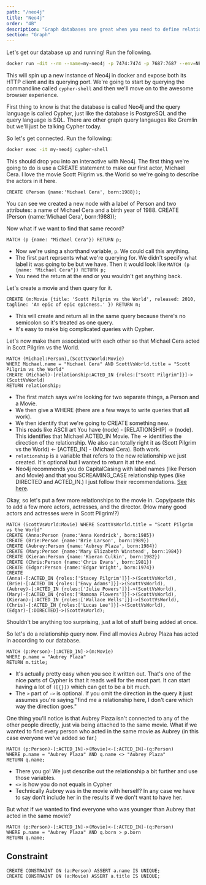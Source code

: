 ```yaml
---
path: "/neo4j"
title: "Neo4j"
order: "4B"
description: "Graph databases are great when you need to define relations between objects that can have complex webs of relations especially for things like social networks."
section: "Graph"
---
```


Let's get our database up and running! Run the following.

```bash
docker run -dit --rm --name=my-neo4j -p 7474:7474 -p 7687:7687 --env=NEO4J_AUTH=none neo4j:4.1.3
```

This will spin up a new instance of Neo4j in docker and expose both its HTTP client and its querying port. We're going to start by querying the commandline called `cypher-shell` and then we'll move on to the awesome browser experience.

First thing to know is that the database is called Neo4j and the query language is called Cypher, just like the database is PostgreSQL and the query language is SQL. There are other graph query langauges like Gremlin but we'll just be talking Cypher today.

So let's get connected. Run the following:

```bash
docker exec -it my-neo4j cypher-shell
```

This should drop you into an interactive with Neo4j. The first thing we're going to do is use a CREATE statement to make our first actor, Michael Cera. I love the movie Scott Pilgrim vs. the World so we're going to describe the actors in it here.

```cql
CREATE (Person {name:'Michael Cera', born:1988});
```

You can see we created a new node with a label of Person and two attributes: a name of Michael Cera and a birth year of 1988. CREATE (Person {name:'Michael Cera', born:1988});

Now what if we want to find that same record?

```cql
MATCH (p {name: "Michael Cera"}) RETURN p;
```

- Now we're using a shorthand variable, `p`. We could call this anything.
- The first part reprsents what we're querying for. We didn't specify what label it was going to be but we have. Then it would look like `MATCH (p {name: "Michael Cera"}) RETURN p;`
- You need the return at the end or you wouldn't get anything back.

Let's create a movie and then query for it.

```cql
CREATE (m:Movie {title: 'Scott Pilgrim vs the World', released: 2010, tagline: 'An epic of epic epicness.' }) RETURN m;
```

- This will create and return all in the same query because there's no semicolon so it's treated as one query.
- It's easy to make big complicated queries with Cypher.

Let's now make them associated with each other so that Michael Cera acted in Scott Pilgrim vs the World.

```cql
MATCH (Michael:Person),(ScottVsWorld:Movie)
WHERE Michael.name = "Michael Cera" AND ScottVsWorld.title = "Scott Pilgrim vs the World"
CREATE (Michael)-[relationship:ACTED_IN {roles:["Scott Pilgrim"]}]->(ScottVsWorld)
RETURN relationship;
```

- The first match says we're looking for two separate things, a Person and a Movie.
- We then give a WHERE (there are a few ways to write queries that all work).
- We then identify that we're going to CREATE something new.
- This reads like ASCII art You have (node) - \[RELATIONSHIP] -> (node). This identifies that Michael ACTED_IN Movie. The -> identifies the direction of the relationship. We also can totally right it as (Scott Pilgrim vs the World) <- \[ACTED_IN] - (Michael Cera). Both work.
- `relationship` is a variable that refers to the new relationship we just created. It's optional but I wanted to return it at the end.
- Neo4j recommends you do CapitalCasing with label names (like Person and Movie) and that you SCREAMING_CASE relationship types (like DIRECTED and ACTED_IN.) I just follow their recommendations. [See here][naming].

Okay, so let's put a few more relationships to the movie in. Copy/paste this to add a few more actors, actresses, and the director. (How many good actors and actresses were in Scott Pilgrim!?)

```cql
MATCH (ScottVsWorld:Movie) WHERE ScottVsWorld.title = "Scott Pilgrim vs the World"
CREATE (Anna:Person {name:'Anna Kendrick', born:1985})
CREATE (Brie:Person {name:'Brie Larson', born:1989})
CREATE (Aubrey:Person {name:'Aubrey Plaza', born:1984})
CREATE (Mary:Person {name:'Mary Elizabeth Winstead', born:1984})
CREATE (Kieran:Person {name:'Kieran Culkin', born:1982})
CREATE (Chris:Person {name:'Chris Evans', born:1981})
CREATE (Edgar:Person {name:'Edgar Wright', born:1974})
CREATE
(Anna)-[:ACTED_IN {roles:['Stacey Pilgrim']}]->(ScottVsWorld),
(Brie)-[:ACTED_IN {roles:['Envy Adams']}]->(ScottVsWorld),
(Aubrey)-[:ACTED_IN {roles:['Julie Powers']}]->(ScottVsWorld),
(Mary)-[:ACTED_IN {roles:['Ramona Flowers']}]->(ScottVsWorld),
(Kieran)-[:ACTED_IN {roles:['Wallace Wells']}]->(ScottVsWorld),
(Chris)-[:ACTED_IN {roles:['Lucas Lee']}]->(ScottVsWorld),
(Edgar)-[:DIRECTED]->(ScottVsWorld);
```

Shouldn't be anything too surprising, just a lot of stuff being added at once.

So let's do a relationship query now. Find all movies Aubrey Plaza has acted in according to our database.

```cql
MATCH (p:Person)-[:ACTED_IN]->(m:Movie)
WHERE p.name = "Aubrey Plaza"
RETURN m.title;
```

- It's actually pretty easy when you see it written out. That's one of the nice parts of Cypher is that it reads well for the most part. It can start having a lot of `([{}])` which can get to be a bit much.
- The `>` part of `->` is optional. If you omit the direction in the query it just assumes you're saying "find me a relationship here, I don't care which way the direction goes."

One thing you'll notice is that Aubrey Plaza isn't connected to any of the other people directly, just via being attached to the same movie. What if we wanted to find every person who acted in the same movie as Aubrey (in this case everyone we've added so far.)

```cql
MATCH (p:Person)-[:ACTED_IN]->(Movie)<-[:ACTED_IN]-(q:Person)
WHERE p.name = "Aubrey Plaza" AND q.name <> "Aubrey Plaza"
RETURN q.name;
```

- There you go! We just describe out the relationship a bit further and use those variables.
- `<>` is how you do not equals in Cypher
- Technically Aubrey was in the movie with herself? In any case we have to say don't include her in the results if we don't want to have her.

But what if we wanted to find everyone who was younger than Aubrey that acted in the same movie?

```cql
MATCH (p:Person)-[:ACTED_IN]->(Movie)<-[:ACTED_IN]-(q:Person)
WHERE p.name = "Aubrey Plaza" AND q.born > p.born
RETURN q.name;
```

## Constraint

```cql
CREATE CONSTRAINT ON (a:Person) ASSERT a.name IS UNIQUE;
CREATE CONSTRAINT ON (a:Movie) ASSERT a.title IS UNIQUE;
```

[naming]: https://neo4j.com/docs/cypher-manual/4.1/syntax/naming/
